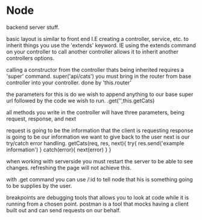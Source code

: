 # Node

backend server stuff.

basic layout is similar to front end I.E creating a controller, service, etc.
to inherit things you use the 'extends' keyword. IE using the extends command on your controller to call another controller allows it to inherit another controllers options.

calling a constructor from the controller thats being inherited requires a 'super' command.
super('api/cats')
you must bring in the router from base controller into your controller. done by 'this.router'

the parameters for this is do we wish to append anything to our base super url followed by the code we wish to run.
.get('',this.getCats)


all methods you write in the controller will have three parameters, being request, response, and next

request is going to be the information that the client is requesting
response is going to be our information we want to give back to the user
next is our try/catch error handling.
getCats(req, res, next){
  try{
    res.send('example information')
  }
  catch(error){
    next(error)
  }
}

when working with serverside you must restart the server to be able to see changes. refreshing the page will not achieve this.

with .get command you can use /:id to tell node that his is something going to be supplies by the user.

breakpoints are debugging tools that allows you to look at code while it is running from a chosen point.
postman is a tool that mocks having a client built out and can send requests on our behalf.

